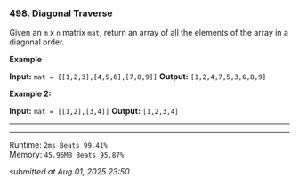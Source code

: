 ### 498. Diagonal Traverse

Given an `m` x `n` matrix `mat`, return an array of all the elements of the array in a diagonal order.

**Example**

**Input:** `mat = [[1,2,3],[4,5,6],[7,8,9]]`
**Output:** `[1,2,4,7,5,3,6,8,9]`

**Example 2:**

**Input:** `mat = [[1,2],[3,4]]`
**Output:** `[1,2,3,4]`

---
---
Runtime: `2ms Beats 99.41%
`   
Memory: `45.96MB Beats 95.87%
`

*submitted at Aug 01, 2025 23:50*
